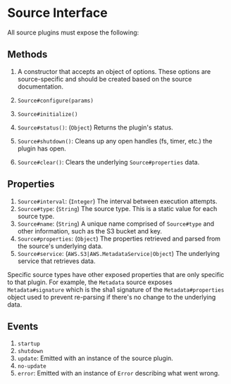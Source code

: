 # Source Interface

All source plugins must expose the following:

## Methods
1. A constructor that accepts an object of options. These options are source-specific and should be created based on the source documentation.

1. `Source#configure(params)`
1. `Source#initialize()`
1. `Source#status()`: (`Object`) Returns the plugin's status.
1. `Source#shutdown()`: Cleans up any open handles (fs, timer, etc.) the plugin has open.
1. `Source#clear()`: Clears the underlying `Source#properties` data.

## Properties
1. `Source#interval`: (`Integer`) The interval between execution attempts.
1. `Source#type`: (`String`) The source type. This is a static value for each source type.
1. `Source#name`: (`String`) A unique name comprised of `Source#type` and other information, such as the S3 bucket and key.
1. `Source#properties`: (`Object`) The properties retrieved and parsed from the source's underlying data.
1. `Source#service`: (`AWS.S3|AWS.MetadataService|Object`) The underlying service that retrieves data.

Specific source types have other exposed properties that are only specific to that plugin. For example, the `Metadata` source exposes `Metadata#signature` which is the sha1 signature of the `Metadata#properties` object used to prevent re-parsing if there's no change to the underlying data.

## Events
1. `startup`
1. `shutdown`
1. `update`: Emitted with an instance of the source plugin.
1. `no-update`
1. `error`: Emitted with an instance of `Error` describing what went wrong.
